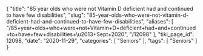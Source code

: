 {
    "title": "85 year olds who were not Vitamin D deficient had and continued to have few disabilities",
    "slug": "85-year-olds-who-were-not-vitamin-d-deficient-had-and-continued-to-have-few-disabilities",
    "aliases": [
        "/85+year+olds+who+were+not+Vitamin+D+deficient+had+and+continued+to+have+few+disabilities+\u2013+Sept+2020",
        "/12098"
    ],
    "tiki_page_id": 12098,
    "date": "2020-11-29",
    "categories": [
        "Seniors"
    ],
    "tags": [
        "Seniors"
    ]
}